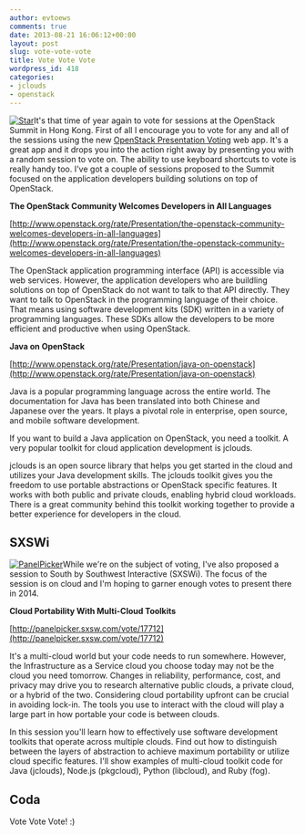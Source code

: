 ```yaml
---
author: evtoews
comments: true
date: 2013-08-21 16:06:12+00:00
layout: post
slug: vote-vote-vote
title: Vote Vote Vote
wordpress_id: 418
categories:
- jclouds
- openstack
---
```


[![Star](http://phymata.files.wordpress.com/2013/08/newsupermariobros-star.png)](http://phymata.files.wordpress.com/2013/08/newsupermariobros-star.png)It's that time of year again to vote for sessions at the OpenStack Summit in Hong Kong. First of all I encourage you to vote for any and all of the sessions using the new [OpenStack Presentation Voting](http://www.openstack.org/rate) web app. It's a great app and it drops you into the action right away by presenting you with a random session to vote on. The ability to use keyboard shortcuts to vote is really handy too. I've got a couple of sessions proposed to the Summit focused on the application developers building solutions on top of OpenStack.

**The OpenStack Community Welcomes Developers in All Languages**

[http://www.openstack.org/rate/Presentation/the-openstack-community-welcomes-developers-in-all-languages](http://www.openstack.org/rate/Presentation/the-openstack-community-welcomes-developers-in-all-languages)

The OpenStack application programming interface (API) is accessible via web services. However, the application developers who are buildling solutions on top of OpenStack do not want to talk to that API directly. They want to talk to OpenStack in the programming language of their choice. That means using software development kits (SDK) written in a variety of programming languages. These SDKs allow the developers to be more efficient and productive when using OpenStack.

**Java on OpenStack**

[http://www.openstack.org/rate/Presentation/java-on-openstack](http://www.openstack.org/rate/Presentation/java-on-openstack)

Java is a popular programming language across the entire world. The documentation for Java has been translated into both Chinese and Japanese over the years. It plays a pivotal role in enterprise, open source, and mobile software development.

If you want to build a Java application on OpenStack, you need a toolkit. A very popular toolkit for cloud application development is jclouds.

jclouds is an open source library that helps you get started in the cloud and utilizes your Java development skills. The jclouds toolkit gives you the freedom to use portable abstractions or OpenStack specific features. It works with both public and private clouds, enabling hybrid cloud workloads. There is a great community behind this toolkit working together to provide a better experience for developers in the cloud.


## SXSWi


[![PanelPicker](http://phymata.files.wordpress.com/2013/08/panelpicker_vote_14-blog.jpg)](http://phymata.files.wordpress.com/2013/08/panelpicker_vote_14-blog.jpg)While we're on the subject of voting, I've also proposed a session to South by Southwest Interactive (SXSWi). The focus of the session is on cloud and I'm hoping to garner enough votes to present there in 2014.

**Cloud Portability With Multi-Cloud Toolkits**

[http://panelpicker.sxsw.com/vote/17712](http://panelpicker.sxsw.com/vote/17712)

It's a multi-cloud world but your code needs to run somewhere. However, the Infrastructure as a Service cloud you choose today may not be the cloud you need tomorrow. Changes in reliability, performance, cost, and privacy may drive you to research alternative public clouds, a private cloud, or a hybrid of the two.
Considering cloud portability upfront can be crucial in avoiding lock-in. The tools you use to interact with the cloud will play a large part in how portable your code is between clouds.

In this session you'll learn how to effectively use software development toolkits that operate across multiple clouds. Find out how to distinguish between the layers of abstraction to achieve maximum portability or utilize cloud specific features. I'll show examples of multi-cloud toolkit code for Java (jclouds), Node.js (pkgcloud), Python (libcloud), and Ruby (fog).


## Coda


Vote Vote Vote! :)
